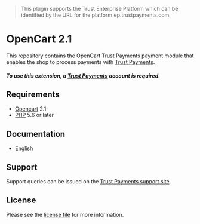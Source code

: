 > This plugin supports the Trust Enterprise Platform which can be identified by the URL for the platform ep.trustpayments.com.

# OpenCart 2.1

This repository contains the OpenCart  Trust Payments payment module that enables the shop to process payments with [Trust Payments](https://www.trustpayments.com/).

##### To use this extension, a [Trust Payments](https://ep.trustpayments.com/user/signup) account is required.

## Requirements

* [Opencart](https://www.opencart.com/) 2.1
* [PHP](http://php.net/) 5.6 or later

## Documentation

* [English](https://plugin-documentation.ep.trustpayments.com/TrustPayments/opencart-2.1/1.0.53/docs/en/documentation.html)

## Support

Support queries can be issued on the [Trust Payments support site](https://www.trustpayments.com/contact-us/).

## License

Please see the [license file](https://github.com/TrustPayments/opencart-2.1/blob/1.0.53/LICENSE) for more information.